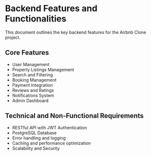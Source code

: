 # Backend Features and Functionalities

This document outlines the key backend features for the Airbnb Clone project.

## Core Features

- User Management
- Property Listings Management
- Search and Filtering
- Booking Management
- Payment Integration
- Reviews and Ratings
- Notifications System
- Admin Dashboard

## Technical and Non-Functional Requirements

- RESTful API with JWT Authentication
- PostgreSQL Database
- Error handling and logging
- Caching and performance optimization
- Scalability and Security



